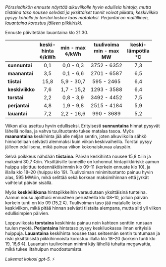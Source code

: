 *Pörssisähkön ennuste näyttää alkuviikolle hyvin edullisia hintoja, mutta tiistaina taso nousee selvästi ja yksittäiset tunnit voivat piikata; keskiviikko pysyy koholla ja torstai laskee taas matalaksi. Perjantai on maltillinen, lauantaina korostuu jälleen piikkiriski.*

Ennuste päivitetään lauantaina klo 21:30.

|  | keski-<br>hinta<br>¢/kWh | min - max<br>¢/kWh | tuulivoima<br>min - max<br>MW | keski-<br>lämpötila<br>°C |
|:-------------|:----------------:|:----------------:|:-------------:|:-------------:|
| **sunnuntai** | 0,1 | 0,0 - 0,3 | 3752 - 6352 | 7,3 |
| **maanantai** | 3,5 | 0,1 - 6,6 | 2701 - 6587 | 6,5 |
| **tiistai** | 15,8 | 5,9 - 30,7 | 595 - 2465 | 6,4 |
| **keskiviikko** | 7,6 | 1,7 - 15,2 | 1293 - 3588 | 6,4 |
| **torstai** | 2,2 | 0,8 - 3,9 | 3492 - 4452 | 7,5 |
| **perjantai** | 4,8 | 1,9 - 9,8 | 2515 - 4184 | 5,9 |
| **lauantai** | 7,2 | 2,2 - 16,6 | 990 - 3689 | 5,2 |

Viikon alku asettuu hyvin edulliseksi. Erityisesti **sunnuntaina** hinnat pysyvät lähellä nollaa, ja vahva tuulituotanto tukee matalaa tasoa. Myös **maanantaina** keskihinta jää alle neljän sentin, joten alkuviikolla sähkö hinnoitellaan selvästi alemmaksi kuin viikon keskivaiheilla. Torstai pysyy jälleen edullisena, mikä painaa viikon kokonaiskuvaa alaspäin.

Selvä poikkeus nähdään **tiistaina**. Päivän keskihinta nousee 15,8 ¢:iin ja maksimi 30,7 ¢:iin. Yksittäisille tunneille on kohonnut hintapiikkiriski: aamun huippu sijoittuu todennäköisimmin klo 09–11 (korkein ennuste klo 10), ja illalla klo 18–20 (huippu klo 19). Tuulivoiman minimituotanto painuu hyvin alas, 595 MW:iin, mikä selittää sekä korkean maksimihinnan että jyrkät vaihtelut päivän sisällä.

Myös **keskiviikkona** hintapiikkeihin varaudutaan yksittäisinä tunteina. Aamun nousu ajoittuisi ennusteen perusteella klo 08–10, jolloin päivän korkein tunti on klo 09 (15,2 ¢). Tuulivoiman taso jää matalalle koko keskiviikon, mikä pitää hinnan selvästi tiistaita alempana, mutta silti yli viikon edullisimpien päivien.

Loppuviikosta **torstaina** keskihinta painuu noin kahteen senttiin runsaan tuulen myötä. **Perjantaina** hintataso pysyy keskiluokassa ilman erityisiä huippuja. **Lauantaina** keskihinta nousee taas seitsemän sentin tuntumaan ja riski yksittäisistä piikkihinnoista korostuu illalla klo 18–20 (korkein tunti klo 19, 16,6 ¢). Lauantain tuulivoiman minimi käy lähellä tuhatta megawattia, mikä tukee iltahuipun muodostumista.

*Lukemat kokosi gpt-5.* ⚡️
